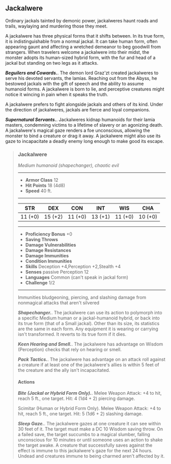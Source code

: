 ## Jackalwere
Ordinary jackals tainted by demonic power, jackalweres haunt roads and trails, waylaying and murdering those they meet.

A jackalwere has three physical forms that it shifts between. In its true form, it is indistinguishable from a normal jackal. It can take human form, often appearing gaunt and affecting a wretched demeanor to beg goodwill from strangers. When travelers welcome a jackalwere into their midst, the monster adopts its human-sized hybrid form, with the fur and head of a jackal but standing on two legs as it attacks.

***Beguilers and Cowards.***. The demon lord Graz'zt created jackalweres to serve his devoted servants, the lamias. Reaching out from the Abyss, he bestowed jackals with the gift of speech and the ability to assume humanoid forms. A jackalwere is born to lie, and perceptive creatures might notice it wincing in pain when it speaks the truth.

A jackalwere prefers to fight alongside jackals and others of its kind. Under the direction of jackalweres, jackals are fierce and loyal companions.

***Supernatural Servants.***. Jackalweres kidnap humanoids for their lamia masters, condemning victims to a lifetime of slavery or an agonizing death. A jackalwere's magical gaze renders a foe unconscious, allowing the monster to bind a creature or drag it away. A jackalwere might also use its gaze to incapacitate a deadly enemy long enough to make good its escape.

>### Jackalwere
>*Medium humanoid (shapechanger), chaotic evil*
>___
>- **Armor Class** 12
>- **Hit Points** 18 (4d8)
>- **Speed** 40 ft.
>___
>|**STR**|**DEX**|**CON**|**INT**|**WIS**|**CHA**|
>|:---:|:---:|:---:|:---:|:---:|:---:|
>|11 (+0)|15 (+2)|11 (+0)|13 (+1)|11 (+0)|10 (+0)|
>
>___
>- **Proficiency Bonus** +0
>- **Saving Throws** 
>- **Damage Vulnerabilities** 
>- **Damage Resistances** 
>- **Damage Immunities** 
>- **Condition Immunities** 
>- **Skills** Deception +4,Perception +2,Stealth +4
>- **Senses** passive Perception 12
>- **Languages** Common (can't speak in jackal form)
>- **Challenge** 1/2
>___
>Immunities bludgeoning, piercing, and slashing damage from nonmagical attacks that aren't silvered
>
>***Shapechanger.***. The jackalwere can use its action to polymorph into a specific Medium human or a jackal-humanoid hybrid, or back into its true form (that of a Small jackal). Other than its size, its statistics are the same in each form. Any equipment it is wearing or carrying isn't transformed. It reverts to its true form if it dies.
>
>***Keen Hearing and Smell.***. The jackalwere has advantage on Wisdom (Perception) checks that rely on hearing or smell.
>
>***Pack Tactics.***. The jackalwere has advantage on an attack roll against a creature if at least one of the jackalwere's allies is within 5 feet of the creature and the ally isn't incapacitated.
>
>#### Actions
>***Bite (Jackal or Hybrid Form Only).***. Melee Weapon Attack: +4 to hit, reach 5 ft., one target. Hit: 4 (1d4 + 2) piercing damage.
>
>Scimitar (Human or Hybrid Form Only). Melee Weapon Attack: +4 to hit, reach 5 ft., one target. Hit: 5 (1d6 + 2) slashing damage.
>
>***Sleep Gaze.***. The jackalwere gazes at one creature it can see within 30 feet of it. The target must make a DC 10 Wisdom saving throw. On a failed save, the target succumbs to a magical slumber, falling unconscious for 10 minutes or until someone uses an action to shake the target awake. A creature that successfully saves against the effect is immune to this jackalwere's gaze for the next 24 hours. Undead and creatures immune to being charmed aren't affected by it.
>
